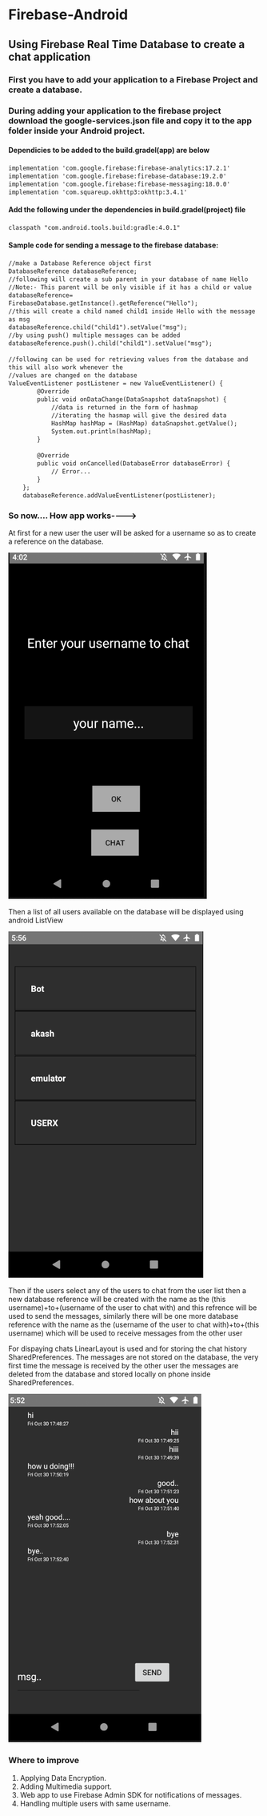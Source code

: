 # Firebase-Android
## Using Firebase Real Time Database to create a chat application

### First you have to add your application to a Firebase Project and create a database.
### During adding your application to the firebase project download the google-services.json file and copy it to the app folder inside your Android project.

#### Dependicies to be added to the build.gradel(app) are below

    implementation 'com.google.firebase:firebase-analytics:17.2.1'
    implementation 'com.google.firebase:firebase-database:19.2.0'
    implementation 'com.google.firebase:firebase-messaging:18.0.0'
    implementation 'com.squareup.okhttp3:okhttp:3.4.1'

#### Add the following under the dependencies in build.gradel(project) file
    classpath "com.android.tools.build:gradle:4.0.1"
    
    
    
#### Sample code for sending a message to the firebase database:
    
    //make a Database Reference object first
    DatabaseReference databaseReference;
    //following will create a sub parent in your database of name Hello
    //Note:- This parent will be only visible if it has a child or value
    databaseReference= FirebaseDatabase.getInstance().getReference("Hello");
    //this will create a child named child1 inside Hello with the message as msg
    databaseReference.child("child1").setValue("msg");
    //by using push() multiple messages can be added
    databaseReference.push().child("child1").setValue("msg");
    
    //following can be used for retrieving values from the database and this will also work whenever the
    //values are changed on the database
    ValueEventListener postListener = new ValueEventListener() {
            @Override
            public void onDataChange(DataSnapshot dataSnapshot) {
                //data is returned in the form of hashmap 
                //iterating the hasmap will give the desired data
                HashMap hashMap = (HashMap) dataSnapshot.getValue();
                System.out.println(hashMap);
            }

            @Override
            public void onCancelled(DatabaseError databaseError) {
                // Error...
            }
        };
        databaseReference.addValueEventListener(postListener);
        
        
### So now.... How app works---->

   At first for a new user the user will be asked for a username so as to create a reference on the database.
   
   ![alt txt](https://github.com/Spectre-ak/Firebase-Android/blob/main/images/Screenshot%202020-10-30%20160318.png)
   
   Then a list of all users available on the database will be displayed using android ListView
   
   ![alt txt](https://github.com/Spectre-ak/Firebase-Android/blob/main/images/Screenshot%202020-10-30%20175618.png)
  
  
   Then if the users select any of the users to chat from the user list then a new database reference will be created with the name as the 
   (this username)+to+(username of the user to chat with) and this refrence will be used to send the messages, similarly there will be one more
   database reference with the name as the (username of the user to chat with)+to+(this username) which will be used to receive messages from the other user
   
   For dispaying chats LinearLayout is used and for storing the chat history SharedPreferences.
   The messages are not stored on the database, the very first time the message is received by the other user the messages are deleted from the 
   database and stored locally on phone inside SharedPreferences.
   
   ![alt txt](https://github.com/Spectre-ak/Firebase-Android/blob/main/images/Screenshot%202020-10-30%20175313.png)
### Where to improve
   1. Applying Data Encryption.
   2. Adding Multimedia support.
   3. Web app to use Firebase Admin SDK for notifications of messages.
   4. Handling multiple users with same username.
        
